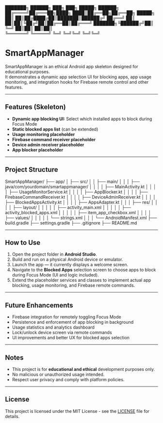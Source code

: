 ███████╗ ██████╗ ███╗   ███╗ █████╗ ██████╗ 
██╔════╝██╔═══██╗████╗ ████║██╔══██╗██╔══██╗
█████╗  ██║   ██║██╔████╔██║███████║██████╔╝
██╔══╝  ██║   ██║██║╚██╔╝██║██╔══██║██╔═══╝ 
███████╗╚██████╔╝██║ ╚═╝ ██║██║  ██║██║     
╚══════╝ ╚═════╝ ╚═╝     ╚═╝╚═╝  ╚═╝╚═╝     
                                            
# SmartAppManager

SmartAppManager is an ethical Android app skeleton designed for educational purposes.  
It demonstrates a dynamic app selection UI for blocking apps, app usage monitoring, and integration hooks for Firebase remote control and other features.

---

## Features (Skeleton)

- **Dynamic app blocking UI:** Select which installed apps to block during Focus Mode  
- **Static blocked apps list** (can be extended)  
- **Usage monitoring placeholder**  
- **Firebase command receiver placeholder**  
- **Device admin receiver placeholder**  
- **App blocker placeholder**  

---

## Project Structure

SmartAppManager/
├── app/
│   ├── src/
│   │   ├── main/
│   │   │   ├── java/com/yourdomain/smartappmanager/
│   │   │   │   ├── MainActivity.kt
│   │   │   │   ├── UsageMonitorService.kt
│   │   │   │   ├── AppBlocker.kt
│   │   │   │   ├── FirebaseCommandReceiver.kt
│   │   │   │   ├── DeviceAdminReceiver.kt
│   │   │   │   ├── BlockedAppsActivity.kt
│   │   │   │   ├── AppsAdapter.kt
│   │   │   ├── res/
│   │   │   │   ├── layout/
│   │   │   │   │   ├── activity_main.xml
│   │   │   │   │   ├── activity_blocked_apps.xml
│   │   │   │   │   ├── item_app_checkbox.xml
│   │   │   │   ├── values/
│   │   │   │   │   └── strings.xml
│   │   │   └── AndroidManifest.xml
├── build.gradle
├── settings.gradle
├── .gitignore
├── README.md 


---

## How to Use

1. Open the project folder in **Android Studio**.  
2. Build and run on a physical Android device or emulator.  
3. Launch the app — it currently displays a welcome screen.  
4. Navigate to the **Blocked Apps** selection screen to choose apps to block during Focus Mode (UI and logic included).  
5. Extend the placeholder services and classes to implement actual app blocking, usage monitoring, and Firebase remote commands.

---

## Future Enhancements

- Firebase integration for remotely toggling Focus Mode  
- Persistence and enforcement of app blocking in background  
- Usage statistics and analytics dashboard  
- Lock/unlock device screen via remote commands  
- UI improvements and better UX for blocked apps selection  

---

## Notes

- This project is for **educational and ethical** development purposes only.  
- No malicious or unauthorized usage intended.  
- Respect user privacy and comply with platform policies.  

---

## License

This project is licensed under the MIT License - see the [LICENSE](LICENSE) file for details.
